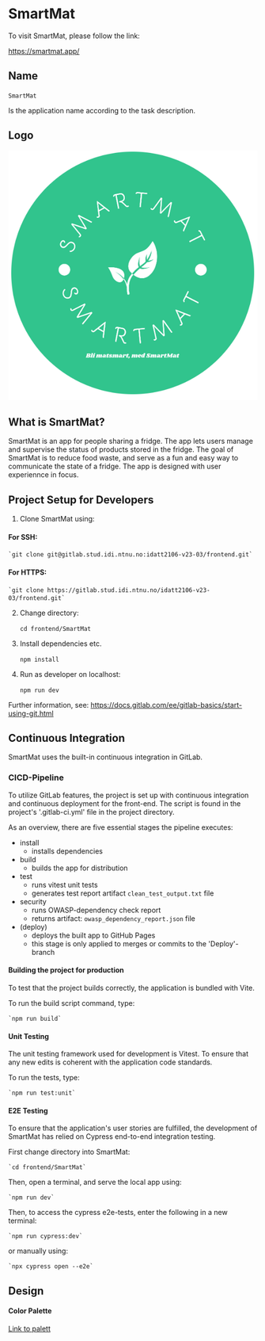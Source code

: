 # SmartMat
To visit SmartMat, please follow the link:

https://smartmat.app/

## Name
`SmartMat`

Is the application name according to the task description.

## Logo

![SmartMat logo-image](SmartMat/src/assets/img/SmartMat_logo_circle.png)

## What is SmartMat?
SmartMat is an app for people sharing a fridge. The app lets users manage and supervise the status of products stored in the fridge. The goal of SmartMat is to reduce food waste, and serve as a fun and easy way to communicate the state of a fridge. The app is designed with user experiennce in focus.

## Project Setup for Developers

1. Clone SmartMat using: 

#### For SSH:
    `git clone git@gitlab.stud.idi.ntnu.no:idatt2106-v23-03/frontend.git`

#### For HTTPS:
    `git clone https://gitlab.stud.idi.ntnu.no/idatt2106-v23-03/frontend.git`
    
2. Change directory:

    `cd frontend/SmartMat`

3. Install dependencies etc.

    `npm install`

4. Run as developer on localhost:

    `npm run dev`

Further information, see: https://docs.gitlab.com/ee/gitlab-basics/start-using-git.html


## Continuous Integration

SmartMat uses the built-in continuous integration in GitLab.

### CICD-Pipeline

To utilize GitLab features, the project is set up with continuous integration and continuous deployment for the front-end. The script is found in the project's '.gitlab-ci.yml' file in the project directory. 

As an overview, there are five essential stages the pipeline executes:

  - install 
     - installs dependencies
  - build
    - builds the app for distribution
  - test
    - runs vitest unit tests
    - generates test report artifact `clean_test_output.txt` file
  - security
    - runs OWASP-dependency check report
    - returns artifact: `owasp_dependency_report.json` file
  - (deploy) 
    - deploys the built app to GitHub Pages
    - this stage is only applied to merges or commits to the 'Deploy'-branch


#### Building the project for production
To test that the project builds correctly, the application is bundled with Vite.

To run the build  script command, type: 

    `npm run build`


#### Unit Testing
The unit testing framework used for development is Vitest. To ensure that any new edits is coherent with the application code standards.

To run the tests, type:

    `npm run test:unit`


#### E2E Testing 
To ensure that the application's user stories are fulfilled, the development of SmartMat has relied on Cypress end-to-end integration testing. 

First change directory into SmartMat:

    `cd frontend/SmartMat`

Then, open a terminal, and serve the local app using:

    `npm run dev`

Then, to access the cypress e2e-tests, enter the following in a new terminal:

    `npm run cypress:dev`


or manually using:


    `npx cypress open --e2e`


## Design

#### Color Palette

[Link to palett](https://coolors.co/31c48d-7fdab8-fdfefe-333333-328165)
